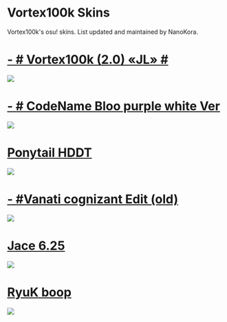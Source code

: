 # Vortex100k Skins
Vortex100k's osu! skins. List updated and maintained by NanoKora.

# [- # Vortex100k (2.0) «JL» #](https://drive.google.com/file/d/1UC-HbOKuvGXPOmrgY5afzv4XILRQSxPc/view?usp=sharing)

![](https://imgur.com/HWI0aJK.png)

# [- # CodeName Bloo purple white Ver](https://drive.google.com/file/d/1bJoKnWM38MRrScbUanKYlIxVFemKO21q/view?usp=sharing)
![](https://imgur.com/frxzQGa.png)

# [Ponytail HDDT](https://gerwi2.s-ul.eu/UpwA6ZsP)
![](https://i.imgur.com/o9VRoFm.png)

# [- #Vanati cognizant Edit (old)](https://drive.google.com/file/d/1fwY1pd0CkxE9-qIBfvwBIxEfTT-JpLZN/view?usp=sharing)
![](https://imgur.com/UVY1ZOl.png)

# [Jace 6.25](https://download2062.mediafire.com/sgw45zsh33cg/r4mclu4kgr600n7/Jace+6.25.osk)
![](https://skins.osuck.net/uploads/posts/2019-07/1563799041_3.jpg)


# [RyuK boop](https://cdn.discordapp.com/attachments/427214130756452353/697696460267061319/boop.osk)
![](https://camo.githubusercontent.com/1baf3104e3be52fbdae1c27a8ed9b55073d0459e/68747470733a2f2f6f73752e7070792e73682f73732f31343733333935372f36636365)


